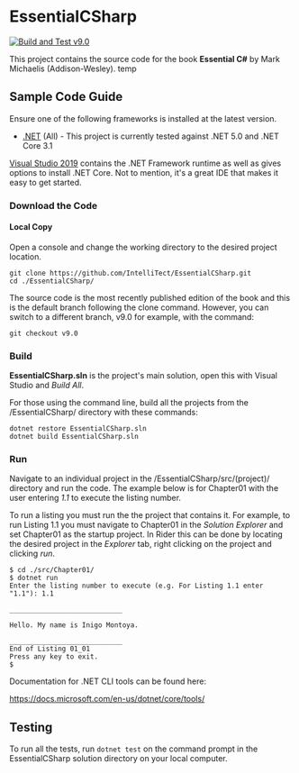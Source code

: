 # EssentialCSharp
[![Build and Test v9.0](https://github.com/IntelliTect/EssentialCSharp/actions/workflows/Branch%20v9.0.yml/badge.svg)](https://github.com/IntelliTect/EssentialCSharp/actions/workflows/Branch%20v9.0.yml)

This project contains the source code for the book **Essential C#** by Mark Michaelis (Addison-Wesley).
temp
## Sample Code Guide

Ensure one of the following frameworks is installed at the latest version.

* [.NET](https://www.microsoft.com/net/core) (All) - This project is currently tested against .NET 5.0 and .NET Core 3.1

[Visual Studio 2019](https://www.visualstudio.com) contains the .NET Framework runtime as well as gives options to install .NET Core.  Not to mention, it's a great IDE that makes it easy to get started.

### Download the Code

#### Local Copy  

Open a console and change the working directory to the desired project location.

```
git clone https://github.com/IntelliTect/EssentialCSharp.git
cd ./EssentialCSharp/
```

The source code is the most recently published edition of the book and this is the default branch following the clone command.  However, you can switch to a different branch, v9.0 for example, with the command:

```
git checkout v9.0
```

### Build

**EssentialCSharp.sln** is the project's main solution, open this with Visual Studio and _Build All_.

 For those using the command line, build all the projects from the /EssentialCSharp/ directory with these commands:

```
dotnet restore EssentialCSharp.sln
dotnet build EssentialCSharp.sln
```

### Run

Navigate to an individual project in the /EssentialCSharp/src/(project)/ directory and run the code. The example below is for Chapter01 with the user entering _1.1_ to execute the listing number.

To run a listing you must run the the project that contains it. For example, to run Listing 1.1 you must navigate to Chapter01 in the
_Solution Explorer_ and set Chapter01 as the startup project. In Rider this can be done by locating the desired project in the _Explorer_ tab, right clicking on the project and clicking _run_.

```
$ cd ./src/Chapter01/
$ dotnet run
Enter the listing number to execute (e.g. For Listing 1.1 enter "1.1"): 1.1

____________________________

Hello. My name is Inigo Montoya.

____________________________
End of Listing 01_01
Press any key to exit.
$
```

Documentation for .NET CLI tools can be found here:

<https://docs.microsoft.com/en-us/dotnet/core/tools/>

## Testing

To run all the tests, run `dotnet test` on the command prompt in the EssentialCSharp solution directory on your local computer.
